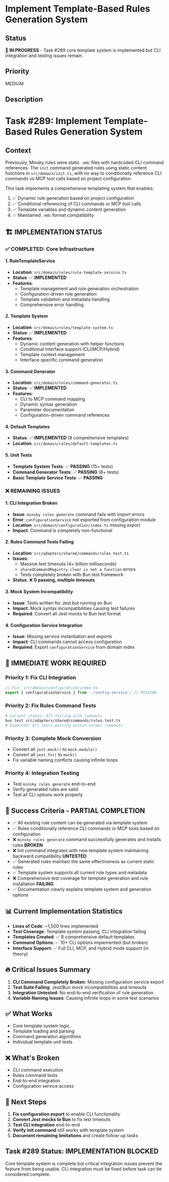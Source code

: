 # Implement Template-Based Rules Generation System

## Status

🔄 **IN PROGRESS** - Task #289 core template system is implemented but CLI integration and testing issues remain.

## Priority

MEDIUM

## Description

# Task #289: Implement Template-Based Rules Generation System

## Context

Previously, Minsky rules were static `.mdc` files with hardcoded CLI command references. The `init` command generated rules using static content functions in `src/domain/init.ts`, with no way to conditionally reference CLI commands vs MCP tool calls based on project configuration.

This task implements a comprehensive templating system that enables:

1. ✅ Dynamic rule generation based on project configuration
2. ✅ Conditional referencing of CLI commands or MCP tool calls
3. ✅ Template variables and dynamic content generation
4. ✅ Maintained `.mdc` format compatibility

## 🏗️ **IMPLEMENTATION STATUS**

### **✅ COMPLETED: Core Infrastructure**

#### **1. RuleTemplateService**
- **Location**: `src/domain/rules/rule-template-service.ts`
- **Status**: ✅ **IMPLEMENTED**
- **Features**: 
  - Template management and rule generation orchestration
  - Configuration-driven rule generation
  - Template validation and metadata handling
  - Comprehensive error handling

#### **2. Template System**
- **Location**: `src/domain/rules/template-system.ts`
- **Status**: ✅ **IMPLEMENTED**
- **Features**:
  - Dynamic content generation with helper functions
  - Conditional interface support (CLI/MCP/Hybrid)
  - Template context management
  - Interface-specific command generation

#### **3. Command Generator**
- **Location**: `src/domain/rules/command-generator.ts`
- **Status**: ✅ **IMPLEMENTED**
- **Features**:
  - CLI to MCP command mapping
  - Dynamic syntax generation
  - Parameter documentation
  - Configuration-driven command references

#### **4. Default Templates**
- **Status**: ✅ **IMPLEMENTED** (8 comprehensive templates)
- **Location**: `src/domain/rules/default-templates.ts`

#### **5. Unit Tests**
- **Template System Tests**: ✅ **PASSING** (15+ tests)
- **Command Generator Tests**: ✅ **PASSING** (8+ tests)
- **Basic Template Service Tests**: ✅ **PASSING**

### **❌ REMAINING ISSUES**

#### **1. CLI Integration Broken**
- **Issue**: `minsky rules generate` command fails with import errors
- **Error**: `configurationService` not exported from configuration module
- **Location**: `src/domain/configuration/index.ts` missing export
- **Impact**: Command is completely non-functional

#### **2. Rules Command Tests Failing**
- **Location**: `src/adapters/shared/commands/rules.test.ts`
- **Issues**:
  - Massive test timeouts (4+ billion milliseconds)
  - `sharedCommandRegistry.clear is not a function` errors
  - Tests completely broken with Bun test framework
- **Status**: ❌ **0 passing, multiple timeouts**

#### **3. Mock System Incompatibility**
- **Issue**: Tests written for Jest but running on Bun
- **Impact**: Mock syntax incompatibilities causing test failures
- **Required**: Convert all Jest mocks to Bun test format

#### **4. Configuration Service Integration**
- **Issue**: Missing service instantiation and exports
- **Impact**: CLI commands cannot access configuration
- **Required**: Export `configurationService` from domain index

## **🚧 IMMEDIATE WORK REQUIRED**

### **Priority 1: Fix CLI Integration**
```typescript
// Fix: src/domain/configuration/index.ts
export { configurationService } from './config-service'; // MISSING
```

### **Priority 2: Fix Rules Command Tests**
```bash
# Current status: All failing with timeouts
bun test src/adapters/shared/commands/rules.test.ts
# Expected: All tests passing within normal timeouts
```

### **Priority 3: Complete Mock Conversion**
- Convert all `jest.mock()` to `mock.module()`
- Convert all `jest.fn()` to `mock()`
- Fix variable naming conflicts causing infinite loops

### **Priority 4: Integration Testing**
- Test `minsky rules generate` end-to-end
- Verify generated rules are valid
- Test all CLI options work properly

## **🎯 Success Criteria - PARTIAL COMPLETION**

- ✅ All existing rule content can be generated via template system
- ✅ Rules conditionally reference CLI commands or MCP tools based on configuration
- ❌ `minsky rules generate` command successfully generates and installs rules **BROKEN**
- ❌ Init command integrates with new template system maintaining backward compatibility **UNTESTED**
- ✅ Generated rules maintain the same effectiveness as current static rules
- ✅ Template system supports all current rule types and metadata
- ❌ Comprehensive test coverage for template generation and rule installation **FAILING**
- ✅ Documentation clearly explains template system and generation options

## **📊 Current Implementation Statistics**

- **Lines of Code**: ~1,500 lines implemented
- **Test Coverage**: Template system passing, CLI integration failing
- **Templates Created**: ✅ 8 comprehensive default templates
- **Command Options**: ✅ 10+ CLI options implemented (but broken)
- **Interface Support**: ✅ Full CLI, MCP, and Hybrid mode support (in theory)

## **🔥 Critical Issues Summary**

1. **CLI Command Completely Broken**: Missing configuration service export
2. **Test Suite Failing**: Jest/Bun mock incompatibilities and timeouts
3. **Integration Untested**: No end-to-end verification of rule generation
4. **Variable Naming Issues**: Causing infinite loops in some test scenarios

## **✅ What Works**
- Core template system logic
- Template loading and parsing
- Command generation algorithms
- Individual template unit tests

## **❌ What's Broken**
- CLI command execution
- Rules command tests
- End-to-end integration
- Configuration service access

## **📝 Next Steps**

1. **Fix configuration export** to enable CLI functionality
2. **Convert Jest mocks to Bun** to fix test timeouts
3. **Test CLI integration** end-to-end
4. **Verify init command** still works with template system
5. **Document remaining limitations** and create follow-up tasks

## **Task #289 Status: IMPLEMENTATION BLOCKED**

Core template system is complete but critical integration issues prevent the feature from being usable. CLI integration must be fixed before task can be considered complete.